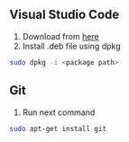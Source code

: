 ## Visual Studio Code

1. Download from [here](https://code.visualstudio.com/)
2. Install .deb file using dpkg

```bash
sudo dpkg -i <package path>
```

## Git

1. Run next command

```bash
sudo apt-get install git
```
